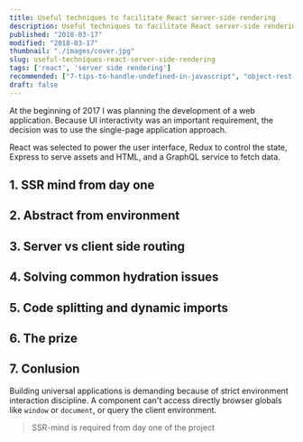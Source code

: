 ```yaml
---
title: Useful techniques to facilitate React server-side rendering
description: Useful techniques to facilitate React server-side rendering.
published: "2018-03-17"
modified: "2018-03-17"
thumbnail: "./images/cover.jpg"
slug: useful-techniques-react-server-side-rendering
tags: ['react', 'server side rendering']
recommended: ["7-tips-to-handle-undefined-in-javascript", "object-rest-spread-properties-javascript"]
draft: false
---
```


At the beginning of 2017 I was planning the development of a web application. Because UI interactivity was an important
requirement, the decision was to use the single-page application approach.  

React was selected to power the user interface, Redux to control the state, Express to serve assets and HTML, 
and a GraphQL service to fetch data.  

## 1. SSR mind from day one

## 2. Abstract from environment

## 3. Server vs client side routing

## 4. Solving common hydration issues  

## 5. Code splitting and dynamic imports

## 6. The prize

## 7. Conlusion

Building universal applications is demanding because of strict environment interaction discipline. A component
can't access directly browser globals like `window` or `document`, or query the client environment.  

> SSR-mind is required from day one of the project